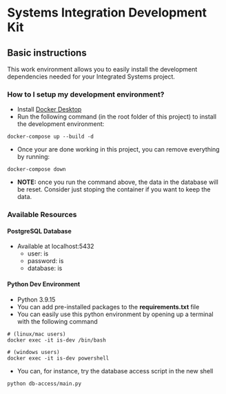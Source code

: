 # Systems Integration Development Kit #
## Basic instructions ##

This work environment allows you to easily install the development dependencies needed for your Integrated Systems project.

### How to I setup my development environment? ###

* Install [Docker Desktop](https://www.docker.com/products/docker-desktop/)
* Run the following command (in the root folder of this project) to install the development environment:
```
docker-compose up --build -d
```
* Once your are done working in this project, you can remove everything by running:
```
docker-compose down
```
* **NOTE:** once you run the command above, the data in the database will be reset. Consider just stoping the container if you want to keep the data.

### Available Resources ###


#### PostgreSQL Database ####

* Available at localhost:5432
  * user: is
  * password: is
  * database: is

#### Python Dev Environment ####

* Python 3.9.15
* You can add pre-installed packages to the **requirements.txt** file
* You can easily use this python environment by opening up a terminal with the following command
```
# (linux/mac users)
docker exec -it is-dev /bin/bash

# (windows users)
docker exec -it is-dev powershell
```
* You can, for instance, try the database access script in the new shell
```
python db-access/main.py
```